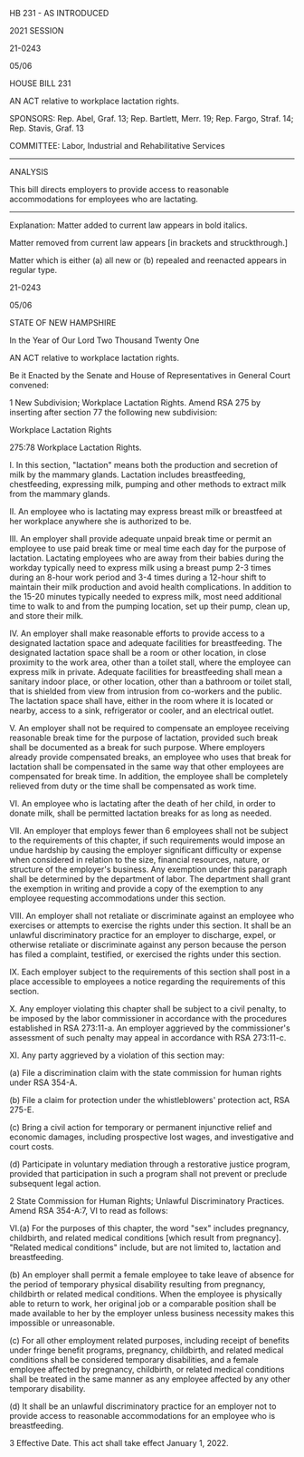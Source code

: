  HB 231 - AS INTRODUCED

 

 

2021 SESSION

 21-0243

 05/06

 

HOUSE BILL 231

 

AN ACT relative to workplace lactation rights.

 

SPONSORS: Rep. Abel, Graf. 13; Rep. Bartlett, Merr. 19; Rep. Fargo, Straf. 14; Rep. Stavis, Graf. 13

 

COMMITTEE: Labor, Industrial and Rehabilitative Services

 

-----------------------------------------------------------------

 

ANALYSIS

 

 This bill directs employers to provide access to reasonable accommodations for employees who are lactating.

 

- - - - - - - - - - - - - - - - - - - - - - - - - - - - - - - - - - - - - - - - - - - - - - - - - - - - - - - - - - - - - - - - - - - - - - - - - - - 

 

Explanation: Matter added to current law appears in bold italics.

 Matter removed from current law appears [in brackets and struckthrough.]

 Matter which is either (a) all new or (b) repealed and reenacted appears in regular type.

 21-0243

 05/06

 

STATE OF NEW HAMPSHIRE

 

In the Year of Our Lord Two Thousand Twenty One

 

AN ACT relative to workplace lactation rights.

 

Be it Enacted by the Senate and House of Representatives in General Court convened:

 

 1 New Subdivision; Workplace Lactation Rights. Amend RSA 275 by inserting after section 77 the following new subdivision:

Workplace Lactation Rights

 275:78 Workplace Lactation Rights.

 I. In this section, "lactation" means both the production and secretion of milk by the mammary glands. Lactation includes breastfeeding, chestfeeding, expressing milk, pumping and other methods to extract milk from the mammary glands.

 II. An employee who is lactating may express breast milk or breastfeed at her workplace anywhere she is authorized to be. 

 III. An employer shall provide adequate unpaid break time or permit an employee to use paid break time or meal time each day for the purpose of lactation. Lactating employees who are away from their babies during the workday typically need to express milk using a breast pump 2-3 times during an 8-hour work period and 3-4 times during a 12-hour shift to maintain their milk production and avoid health complications. In addition to the 15-20 minutes typically needed to express milk, most need additional time to walk to and from the pumping location, set up their pump, clean up, and store their milk.

 IV. An employer shall make reasonable efforts to provide access to a designated lactation space and adequate facilities for breastfeeding. The designated lactation space shall be a room or other location, in close proximity to the work area, other than a toilet stall, where the employee can express milk in private. Adequate facilities for breastfeeding shall mean a sanitary indoor place, or other location, other than a bathroom or toilet stall, that is shielded from view from intrusion from co-workers and the public. The lactation space shall have, either in the room where it is located or nearby, access to a sink, refrigerator or cooler, and an electrical outlet.

 V. An employer shall not be required to compensate an employee receiving reasonable break time for the purpose of lactation, provided such break shall be documented as a break for such purpose. Where employers already provide compensated breaks, an employee who uses that break for lactation shall be compensated in the same way that other employees are compensated for break time. In addition, the employee shall be completely relieved from duty or the time shall be compensated as work time.

 VI. An employee who is lactating after the death of her child, in order to donate milk, shall be permitted lactation breaks for as long as needed.

 VII. An employer that employs fewer than 6 employees shall not be subject to the requirements of this chapter, if such requirements would impose an undue hardship by causing the employer significant difficulty or expense when considered in relation to the size, financial resources, nature, or structure of the employer's business. Any exemption under this paragraph shall be determined by the department of labor. The department shall grant the exemption in writing and provide a copy of the exemption to any employee requesting accommodations under this section.

 VIII. An employer shall not retaliate or discriminate against an employee who exercises or attempts to exercise the rights under this section. It shall be an unlawful discriminatory practice for an employer to discharge, expel, or otherwise retaliate or discriminate against any person because the person has filed a complaint, testified, or exercised the rights under this section.

 IX. Each employer subject to the requirements of this section shall post in a place accessible to employees a notice regarding the requirements of this section.

 X. Any employer violating this chapter shall be subject to a civil penalty, to be imposed by the labor commissioner in accordance with the procedures established in RSA 273:11-a. An employer aggrieved by the commissioner's assessment of such penalty may appeal in accordance with RSA 273:11-c.

 XI. Any party aggrieved by a violation of this section may:

 (a) File a discrimination claim with the state commission for human rights under RSA 354-A.

 (b) File a claim for protection under the whistleblowers' protection act, RSA 275-E.

 (c) Bring a civil action for temporary or permanent injunctive relief and economic damages, including prospective lost wages, and investigative and court costs. 

 (d) Participate in voluntary mediation through a restorative justice program, provided that participation in such a program shall not prevent or preclude subsequent legal action.

 2 State Commission for Human Rights; Unlawful Discriminatory Practices. Amend RSA 354-A:7, VI to read as follows:

 VI.(a) For the purposes of this chapter, the word "sex" includes pregnancy, childbirth, and related medical conditions [which result from pregnancy]. "Related medical conditions" include, but are not limited to, lactation and breastfeeding.

 (b) An employer shall permit a female employee to take leave of absence for the period of temporary physical disability resulting from pregnancy, childbirth or related medical conditions. When the employee is physically able to return to work, her original job or a comparable position shall be made available to her by the employer unless business necessity makes this impossible or unreasonable. 

 (c) For all other employment related purposes, including receipt of benefits under fringe benefit programs, pregnancy, childbirth, and related medical conditions shall be considered temporary disabilities, and a female employee affected by pregnancy, childbirth, or related medical conditions shall be treated in the same manner as any employee affected by any other temporary disability. 

 (d) It shall be an unlawful discriminatory practice for an employer not to provide access to reasonable accommodations for an employee who is breastfeeding. 

 3 Effective Date. This act shall take effect January 1, 2022.

